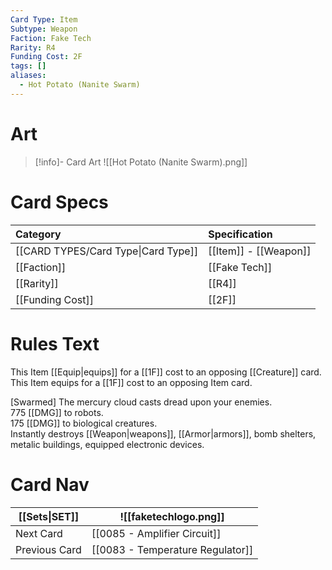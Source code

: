 ```yaml
---
Card Type: Item
Subtype: Weapon
Faction: Fake Tech
Rarity: R4
Funding Cost: 2F
tags: []
aliases:
  - Hot Potato (Nanite Swarm)
---
```

# Art

> [!info]- Card Art
> ![[Hot Potato (Nanite Swarm).png]]

# Card Specs

| Category | Specification| 
| :--- | :--- |
| [[CARD TYPES/Card Type\|Card Type]] | [[Item]] - [[Weapon]] |  
| [[Faction]] | [[Fake Tech]] |  
| [[Rarity]] | [[R4]] |  
| [[Funding Cost]] | [[2F]] |  

# Rules Text 

This Item [[Equip|equips]] for a [[1F]] cost to an opposing [[Creature]] card.  
This Item equips for a [[1F]] cost to an opposing Item card.  

[Swarmed] The mercury cloud casts dread upon your enemies.  
775 [[DMG]] to robots.  
175 [[DMG]] to biological creatures.  
Instantly destroys [[Weapon|weapons]], [[Armor|armors]], bomb shelters, metalic buildings, equipped electronic devices.  

# Card Nav

| [[Sets\|SET]]           | ![[faketechlogo.png]]          |
| ------------- | ------------------------------ |
| Next Card     | [[0085 - Amplifier Circuit]] |
| Previous Card | [[0083 - Temperature Regulator]]         |

